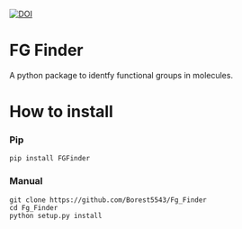 [![DOI](https://zenodo.org/badge/783865416.svg)](https://zenodo.org/doi/10.5281/zenodo.10966985)
# FG Finder
A python package to identfy functional groups in molecules.

# How to install
### Pip
```
pip install FGFinder
```

### Manual
```
git clone https://github.com/Borest5543/Fg_Finder
cd Fg_Finder
python setup.py install
``` 
